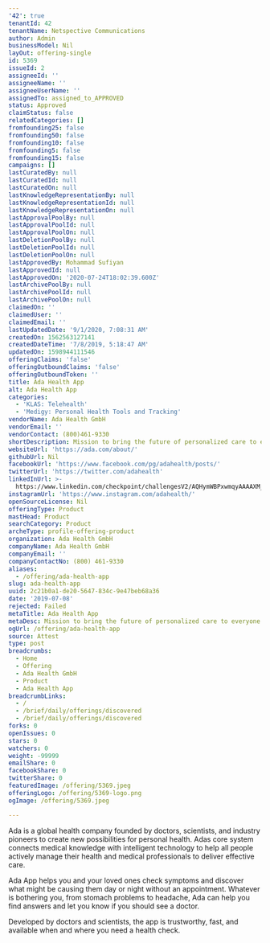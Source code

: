 ```yaml
---
'42': true
tenantId: 42
tenantName: Netspective Communications
author: Admin
businessModel: Nil
layOut: offering-single
id: 5369
issueId: 2
assigneeId: ''
assigneeName: ''
assigneeUserName: ''
assignedTo: assigned_to_APPROVED
status: Approved
claimStatus: false
relatedCategories: []
fromfounding25: false
fromfounding50: false
fromfounding10: false
fromfounding5: false
fromfounding15: false
campaigns: []
lastCuratedBy: null
lastCuratedId: null
lastCuratedOn: null
lastKnowledgeRepresentationBy: null
lastKnowledgeRepresentationId: null
lastKnowledgeRepresentationOn: null
lastApprovalPoolBy: null
lastApprovalPoolId: null
lastApprovalPoolOn: null
lastDeletionPoolBy: null
lastDeletionPoolId: null
lastDeletionPoolOn: null
lastApprovedBy: Mohammad Sufiyan
lastApprovedId: null
lastApprovedOn: '2020-07-24T18:02:39.600Z'
lastArchivePoolBy: null
lastArchivePoolId: null
lastArchivePoolOn: null
claimedOn: ''
claimedUser: ''
claimedEmail: ''
lastUpdatedDate: '9/1/2020, 7:08:31 AM'
createdOn: 1562563127141
createdDateTime: '7/8/2019, 5:18:47 AM'
updatedOn: 1598944111546
offeringClaims: 'false'
offeringOutboundClaims: 'false'
offeringOutboundToken: ''
title: Ada Health App
alt: Ada Health App
categories:
  - 'KLAS: Telehealth'
  - 'Medigy: Personal Health Tools and Tracking'
vendorName: Ada Health GmbH
vendorEmail: ''
vendorContact: (800)461-9330
shortDescription: Mission to bring the future of personalized care to everyone.
websiteUrl: 'https://ada.com/about/'
githubUrl: Nil
facebookUrl: 'https://www.facebook.com/pg/adahealth/posts/'
twitterUrl: 'https://twitter.com/adahealth'
linkedInUrl: >-
  https://www.linkedin.com/checkpoint/challengesV2/AQHymWBPxwmqyAAAAXM_cAA2XuycUoYz5vBeQl47CGFZooOLKL9kX_AuzhCFV13wWFSOL7DMtDh5TzrSnXfu3L8RD4sjM7I8Ew
instagramUrl: 'https://www.instagram.com/adahealth/'
openSourceLicense: Nil
offeringType: Product
mastHead: Product
searchCategory: Product
archeType: profile-offering-product
organization: Ada Health GmbH
companyName: Ada Health GmbH
companyEmail: ''
companyContactNo: (800) 461-9330
aliases:
  - /offering/ada-health-app
slug: ada-health-app
uuid: 2c21b0a1-de20-5647-834c-9e47beb68a36
date: '2019-07-08'
rejected: Failed
metaTitle: Ada Health App
metaDesc: Mission to bring the future of personalized care to everyone.
ogUrl: /offering/ada-health-app
source: Attest
type: post
breadcrumbs:
  - Home
  - Offering
  - Ada Health GmbH
  - Product
  - Ada Health App
breadcrumbLinks:
  - /
  - /brief/daily/offerings/discovered
  - /brief/daily/offerings/discovered
forks: 0
openIssues: 0
stars: 0
watchers: 0
weight: -99999
emailShare: 0
facebookShare: 0
twitterShare: 0
featuredImage: /offering/5369.jpeg
offeringLogo: /offering/5369-logo.png
ogImage: /offering/5369.jpeg

---
```

Ada is a global health company founded by doctors, scientists, and industry pioneers to create new possibilities for personal health. Adas core system connects medical knowledge with intelligent technology to help all people actively manage their health and medical professionals to deliver effective care.

Ada App helps you and your loved ones check symptoms and discover what might be causing them day or night without an appointment. Whatever is bothering you, from stomach problems to headache, Ada can help you find answers and let you know if you should see a doctor.

Developed by doctors and scientists, the app is trustworthy, fast, and available when and where you need a health check.